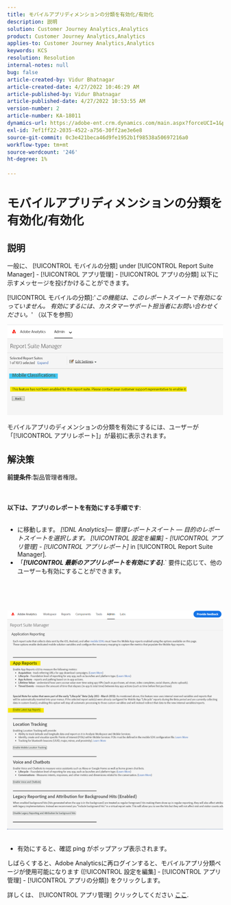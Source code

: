 ```yaml
---
title: モバイルアプリディメンションの分類を有効化/有効化
description: 説明
solution: Customer Journey Analytics,Analytics
product: Customer Journey Analytics,Analytics
applies-to: Customer Journey Analytics,Analytics
keywords: KCS
resolution: Resolution
internal-notes: null
bug: false
article-created-by: Vidur Bhatnagar
article-created-date: 4/27/2022 10:46:29 AM
article-published-by: Vidur Bhatnagar
article-published-date: 4/27/2022 10:53:55 AM
version-number: 2
article-number: KA-18011
dynamics-url: https://adobe-ent.crm.dynamics.com/main.aspx?forceUCI=1&pagetype=entityrecord&etn=knowledgearticle&id=431a6949-17c6-ec11-a7b6-0022480a10ee
exl-id: 7ef1ff22-2035-4522-a756-30ff2ae3e6e8
source-git-commit: 0c3e421beca46d9fe1952b1f98538a50697216a0
workflow-type: tm+mt
source-wordcount: '246'
ht-degree: 1%

---
```


# モバイルアプリディメンションの分類を有効化/有効化

## 説明


一般に、 [!UICONTROL モバイルの分類] under [!UICONTROL Report Suite Manager] - [!UICONTROL アプリ管理] - [!UICONTROL アプリの分類] 以下に示すメッセージを投げかけることができます。

[!UICONTROL モバイルの分類]:&#39;*この機能は、このレポートスイートで有効になっていません。 有効にするには、カスタマーサポート担当者にお問い合わせください。*&#39; （以下を参照）

![](assets/___461a6949-17c6-ec11-a7b6-0022480a10ee___.png)

モバイルアプリのディメンションの分類を有効にするには、ユーザーが「[!UICONTROL アプリレポート]」が最初に表示されます。


## 解決策

<b>前提条件</b>:製品管理者権限。<br><br> <br><br><b>以下は、アプリのレポートを有効にする手順です</b>: <br><br>
- に移動します。 *[!DNL Analytics]— 管理レポートスイート — 目的のレポートスイートを選択します。 [!UICONTROL 設定を編集] - [!UICONTROL アプリ管理] - [!UICONTROL アプリレポート]* in [!UICONTROL Report Suite Manager].
- 「<b>*[!UICONTROL 最新のアプリレポートを有効にする&#x200B;]</b>*.` 要件に応じて、他のユーザーも有効にすることができます。

<br><br> <br><br>![](assets/0ae3ca9c-b68f-ec11-b400-00224804a35d.png)
 
- 有効にすると、確認 ping がポップアップ表示されます。


しばらくすると、Adobe Analyticsに再ログインすると、モバイルアプリ分類ページが使用可能になります ([!UICONTROL 設定を編集] - [!UICONTROL アプリ管理] - [!UICONTROL アプリの分類]) をクリックします。

詳しくは、 [!UICONTROL アプリ管理] クリックしてください [ここ](https://nam04.safelinks.protection.outlook.com/?url=https%3A%2F%2Fexperienceleague.adobe.com%2Fdocs%2Fanalytics%2Fadmin%2Fadmin-tools%2Fmobile-management.html%3Flang%3Den&amp;amp;data=04%7C01%7Cnilotpalb%40adobe.com%7C3c1d5032d121424be46208d9f1d8905c%7Cfa7b1b5a7b34438794aed2c178decee1%7C0%7C0%7C637806734700482559%7CUnknown%7CTWFpbGZsb3d8eyJWIjoiMC4wLjAwMDAiLCJQIjoiV2luMzIiLCJBTiI6Ik1haWwiLCJXVCI6Mn0%3D%7C3000&amp;amp;sdata=uxWerDD%2FHHZVSk%2B6eY0p2czXyW3BtXq75lRarjebwak%3D&amp;amp;reserved=0 "クリックしてリンク先を表示：https://experienceleague.adobe.com/docs/analytics/admin/admin-tools/mobile-management.html?lang=en").
